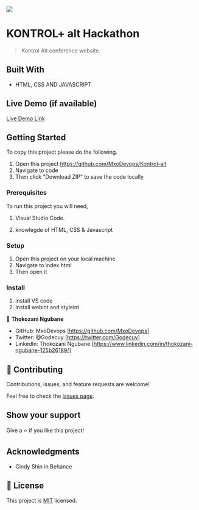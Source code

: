 ![](https://img.shields.io/badge/Microverse-blueviolet)

# KONTROL+ alt Hackathon

> Kontrol Alt conference website.

## Built With

- HTML, CSS AND JAVASCRIPT

## Live Demo (if available)

[Live Demo Link](https://mxodevops.github.io/Kontrol-alt/)

## Getting Started

To copy this project please do the following.

1. Open this project https://github.com/MxoDevops/Kontrol-alt
2. Navigate to code
3. Then click "Download ZIP" to save the code locally

### Prerequisites

To run this project you will need,

1. Visual Studio Code.

2. knowlegde of HTML, CSS & Javascript

### Setup

1. Open this project on your local machine
2. Navigate to index.html
3. Then open it

### Install

1. install VS code
2. Install webint and styleint

👤 **Thokozani Ngubane**

- GitHub: MxoDevops [https://github.com/MxoDevops]
- Twitter: @Godecuy [https://twitter.com/Godecuy]
- LinkedIn: Thokozani Ngubane [https://www.linkedin.com/in/thokozani-ngubane-125b26189/]

## 🤝 Contributing

Contributions, issues, and feature requests are welcome!

Feel free to check the [issues page](../../issues/).

## Show your support

Give a ⭐️ if you like this project!

## Acknowledgments

- Cindy Shin in Behance

## 📝 License

This project is [MIT](./MIT.md) licensed.
